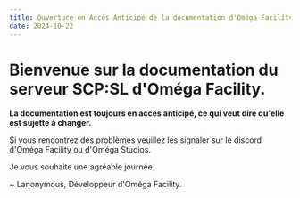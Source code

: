 ```yaml
---
title: Ouverture en Accès Anticipé de la documentation d'Oméga Facility DarkRP
date: 2024-10-22
---
```


# Bienvenue sur la documentation du serveur SCP:SL d'Oméga Facility.

**La documentation est toujours en accès anticipé, ce qui veut dire qu'elle est sujette à changer.**

Si vous rencontrez des problèmes veuillez les signaler sur le discord d'Oméga Facility ou d'Oméga Studios.

Je vous souhaite une agréable journée.

~ Lanonymous, Développeur d'Oméga Facility.